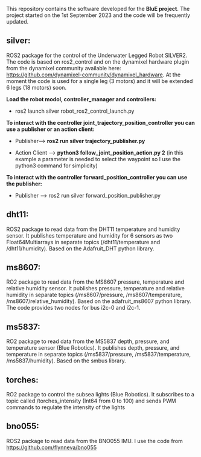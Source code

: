 This repository contains the software developed for the **BluE project**. The project started on the 1st September 2023 and the code will be frequently updated. 

## **silver:**

ROS2 package for the control of the Underwater Legged Robot SILVER2. The code is based on ros2_control and on the dynamixel hardware plugin from the dynamixel community available here: https://github.com/dynamixel-community/dynamixel_hardware. At the moment the code is used for a single leg (3 motors) and it will be extended 6 legs (18 motors) soon.

**Load the robot modol, controller_manager and controllers:**

* ros2 launch silver robot_ros2_control_launch.py

**To interact with the controller joint_trajectory_position_controller you can use a publisher or an action client:**

* Publisher--> **ros2 run silver trajectory_publisher.py**

* Action Client --> **python3 follow_joint_position_action.py 2** (in this example a parameter is needed to select the waypoint so I use the python3 command for simplicity)

**To interact with the controller forward_position_controller you can use the publisher:**

* Publisher --> ros2 run silver forward_position_publisher.py

## **dht11:**

ROS2 package to read data from the DHT11 temperature and humidity sensor. It publishes temperature and humidity for 6 sensors as two Float64Multiarrays in separate topics (/dht11/temperature and /dht11/humidity). Based on the Adafruit_DHT python library. 

## **ms8607:**

RO2 package to read data from the MS8607 pressure, temperature and relative humidity sensor. It publishes pressure, temperature and relative humidity in separate topics (/ms8607/pressure, /ms8607/temperature, /ms8607/relative_humidity). Based on the adafruit_ms8607 python library. The code provides two nodes for bus i2c-0 and i2c-1.

## **ms5837:**

RO2 package to read data from the MS5837 depth, pressure, and temperature sensor (Blue Robotics). It publishes depth, pressure, and temperature in separate topics (/ms5837/pressure, /ms5837/temperature, /ms5837/humidity). Based on the smbus library.

## **torches:**

RO2 package to control the subsea lights (Blue Robotics). It subscribes to a topic called /torches_intensity (Int64 from 0 to 100) and sends PWM commands to regulate the intensity of the lights

## **bno055:**

ROS2 package to read data from the BNO055 IMU. I use the code from https://github.com/flynneva/bno055


